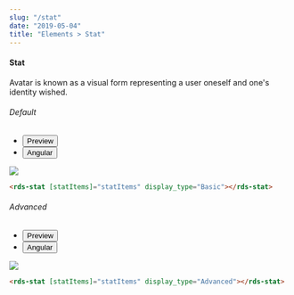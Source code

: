 ```yaml
---
slug: "/stat"
date: "2019-05-04"
title: "Elements > Stat"
---
```


<!-- CSS only -->
<link href="https://cdn.jsdelivr.net/npm/bootstrap@5.1.3/dist/css/bootstrap.min.css" rel="stylesheet" integrity="sha384-1BmE4kWBq78iYhFldvKuhfTAU6auU8tT94WrHftjDbrCEXSU1oBoqyl2QvZ6jIW3" crossorigin="anonymous">
<link rel="stylesheet" href="../../../../../../../raaghu/src/assets/css/style-elements.css">
<link rel="stylesheet" href="../../../../../../../raaghu/src/assets/css/main.css">


#### Stat

<p class="checkbox-def">Avatar is known as a visual form representing a user oneself and one's identity wished.</p>

<!-- Basic -->
<section class="py-4">
    <h6>Default</h6>
    <div class="py-3">
      <div class="cust-tabs">
        <ul class="nav nav-tabs" id="myTab" role="tablist">
          <li class="nav-item" role="presentation">
            <button class="nav-link active" id="PreviewBasic-tab" data-bs-toggle="tab" data-bs-target="#PreviewBasic" type="button" role="tab" aria-controls="PreviewBasic" aria-selected="true">Preview </button>
          </li>
          <li class="nav-item" role="presentation">
            <button class="nav-link" id="AngularBasic-tab" data-bs-toggle="tab" data-bs-target="#AngularBasic" type="button" role="tab" aria-controls="AngularBasic" aria-selected="false"><i class="bi bi-code-slash" style="font-size:1.0rem"></i>Angular</button>
          </li>
        </ul>
      </div>
      <div class="tab-content card border" id="myTabContent">
        <div class="tab-pane fade show active" id="PreviewBasic" role="tabpanel" aria-labelledby="PreviewBasic-tab">
         <div class="contents p-5">
            <div class="row">
              <div class="col-md-12">
                <img src="/images/stats-basic.png" class=" img-fluid w-100">
              </div>
            </div>
          </div>
        </div>
        <div class="tab-pane fade show" id="AngularBasic" role="tabpanel" aria-labelledby="AngularBasic-tab">
          <div class="contents bg-code">
<div class="row m-0">

```html
<rds-stat [statItems]="statItems" display_type="Basic"></rds-stat>
```

</div>
          </div>
        </div>
      </div>
    </div>
  </section>

  <section class="py-4">
    <h6>Advanced</h6>
    <div class="py-3">
      <div class="cust-tabs">
        <ul class="nav nav-tabs" id="myTab" role="tablist">
          <li class="nav-item" role="presentation">
            <button class="nav-link active" id="PreviewAdvance-tab" data-bs-toggle="tab" data-bs-target="#PreviewAdvance" type="button" role="tab" aria-controls="PreviewAdvance" aria-selected="true">Preview </button>
          </li>
          <li class="nav-item" role="presentation">
            <button class="nav-link" id="AngularAdvance-tab" data-bs-toggle="tab" data-bs-target="#AngularAdvance" type="button" role="tab" aria-controls="AngularAdvance" aria-selected="false"><i class="bi bi-code-slash" style="font-size:1.0rem"></i>Angular</button>
          </li>
        </ul>
      </div>
      <div class="tab-content card border" id="myTabContent">
        <div class="tab-pane fade show active" id="PreviewAdvance" role="tabpanel" aria-labelledby="PreviewAdvance-tab">
         <div class="contents p-5">
            <div class="row">
              <div class="col-md-12">
                <img src="/images/stats-advanced.png" class="img-fluid w-25">
              </div>
            </div>
          </div>
        </div>
        <div class="tab-pane fade show" id="AngularAdvance" role="tabpanel" aria-labelledby="AngularAdvance-tab">
          <div class="contents bg-code">
<div class="row m-0">

```html
<rds-stat [statItems]="statItems" display_type="Advanced"></rds-stat>
```

</div>
          </div>
        </div>
      </div>
    </div>
  </section>
